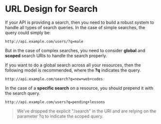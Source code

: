 # URL Design for Search

If your API is providing a search, then you need to build a robust system to handle all types of search queries. In the case of simple searches, the query could simply be:

```
http://api.example.com/users/?q=male

```

But in the case of complex searches, you need to consider **global** and **scoped** search URIs to handle the search properly.

If you want to do a global search across all your resources, then the following model is recommended, where the **?q** indicates the query.

```
http://api.example.com/search?q=new+web+codes

```

In the case of a **specific search** on a resource, you should prepend it with the search query.

```
http://api.example.com/users?q=pending+lessons

```

> We’ve dropped the explicit "/search" in the URI and are relying on the parameter ?q to indicate the scoped query.